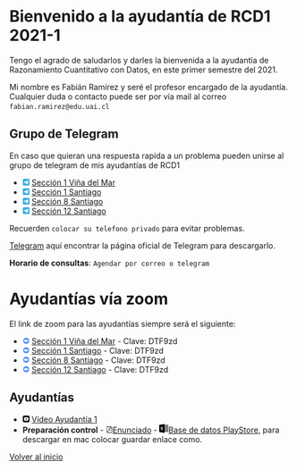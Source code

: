 [//]: <> (RCD1-2021-1)
# Bienvenido a la ayudantía de RCD1 2021-1
Tengo el agrado de saludarlos y darles la bienvenida a la ayudantía de Razonamiento Cuantitativo con Datos, en este primer semestre del 2021. 

Mi nombre es Fabián Ramírez y seré el profesor encargado de la ayudantía. Cualquier duda o contacto puede ser por vía mail al correo `fabian.ramirez@edu.uai.cl`

## Grupo de Telegram
En caso que quieran una respuesta rapida a un problema pueden unirse al grupo de telegram de mis ayudantías de RCD1
* <img src="telegram_logo.svg" alt="drawing" width="12"/> [Sección 1 Viña del Mar](https://t.me/joinchat/dhtQ9qNQOzYzOWYx)
* <img src="telegram_logo.svg" alt="drawing" width="12"/> [Sección 1 Santiago](https://t.me/joinchat/Vq98bqmlmgpjZjJh)
* <img src="telegram_logo.svg" alt="drawing" width="12"/> [Sección 8 Santiago](
https://t.me/joinchat/rIekbIWiGbQ1OGMx)
* <img src="telegram_logo.svg" alt="drawing" width="12"/> [Sección 12 Santiago](https://t.me/joinchat/WIPEPqDp589hZjIx)

Recuerden `colocar su telefono privado` para evitar problemas. 

[Telegram](https://desktop.telegram.org/) aquí encontrar la página oficial de Telegram para descargarlo.

**Horario de consultas**: `Agendar por correo o telegram`

# Ayudantías vía zoom

El link de zoom para las ayudantías siempre será el siguiente:
* <img src="zoom_logo.svg" alt="drawing" width="12"/> [Sección 1 Viña del Mar](https://zoom.us/j/5037743902) - Clave: DTF9zd
* <img src="zoom_logo.svg" alt="drawing" width="12"/> [Sección 1 Santiago](https://zoom.us/j/5037743902) - Clave: DTF9zd
* <img src="zoom_logo.svg" alt="drawing" width="12"/> [Sección 8 Santiago](https://zoom.us/j/5037743902) - Clave: DTF9zd
* <img src="zoom_logo.svg" alt="drawing" width="12"/> [Sección 12 Santiago](https://zoom.us/j/5037743902) - Clave: DTF9zd

## Ayudantías 

* <img src="yt_logo.svg" alt="drawing" width="12"/> [Vídeo Ayudantía 1](https://youtu.be/lb69f8Mq3to) 
* **Preparación control** - <img src="pdf_logo.svg" alt="drawing" width="12"/>[Enunciado](https://docs.google.com/document/d/1UnmikzCpzGBNfLw8KyU36QKvTHhSDUgI?rtpof=true&authuser=fabian.ramirez%40sansano.usm.cl&usp=drive_fs) - <img src="excel_logo.svg" alt="drawing" width="16"/>[Base de datos PlayStore](https://drive.google.com/open?id=1UnlD7CkCPUJWdpvG1UElHnhs1k_kj6Kv&authuser=fabian.ramirez%40sansano.usm.cl&usp=drive_fs), para descargar en mac colocar guardar enlace como.

[Volver al inicio](https://fabimath.github.io/Fabimath/)